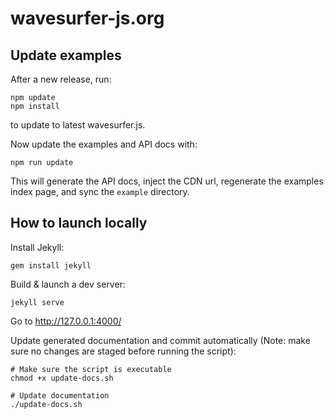 # wavesurfer-js.org

## Update examples

After a new release, run:

```
npm update
npm install
```

to update to latest wavesurfer.js.

Now update the examples and API docs with:

```
npm run update
```

This will generate the API docs, inject the CDN url, regenerate the examples index page, and sync the `example` directory.

## How to launch locally

Install Jekyll:

```
gem install jekyll
```

Build & launch a dev server:

```
jekyll serve
```

Go to http://127.0.0.1:4000/

Update generated documentation and commit automatically (Note: make sure no changes are staged before running the script):

```
# Make sure the script is executable
chmod +x update-docs.sh

# Update documentation
./update-docs.sh
```
